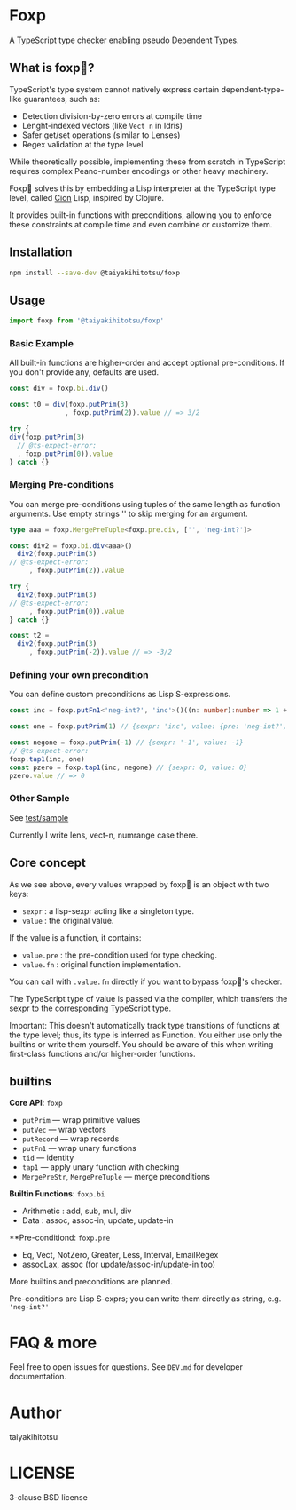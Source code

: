 # Foxp
A TypeScript type checker enabling pseudo Dependent Types.

## What is foxp🦊?
TypeScript's type system cannot natively express certain dependent-type-like guarantees, such as:

- Detection division-by-zero errors at compile time
- Lenght-indexed vectors (like `Vect n` in Idris)
- Safer get/set operations (similar to Lenses)
- Regex validation at the type level

While theoretically possible, implementing these from scratch in TypeScript requires complex Peano-number encodings or other heavy machinery.

Foxp🦊 solves this by embedding a Lisp interpreter at the TypeScript type level, called [Cion](https://github.com/taiyakihitotsu/cion) Lisp, inspired by Clojure.

It provides built-in functions with preconditions, allowing you to enforce these constraints at compile time and even combine or customize them.

## Installation
```sh
npm install --save-dev @taiyakihitotsu/foxp
```

## Usage
```typescript
import foxp from '@taiyakihitotsu/foxp'
```
### Basic Example
All built-in functions are higher-order and accept optional pre-conditions. If you don't provide any, defaults are used.

```typescript
const div = foxp.bi.div()

const t0 = div(foxp.putPrim(3)
              , foxp.putPrim(2)).value // => 3/2

try {
div(foxp.putPrim(3)
  // @ts-expect-error:
  , foxp.putPrim(0)).value
} catch {}
```

### Merging Pre-conditions
You can merge pre-conditions using tuples of the same length as function arguments. Use empty strings '' to skip merging for an argument.

```typescript
type aaa = foxp.MergePreTuple<foxp.pre.div, ['', 'neg-int?']>

const div2 = foxp.bi.div<aaa>()
  div2(foxp.putPrim(3)
// @ts-expect-error:
     , foxp.putPrim(2)).value

try {
  div2(foxp.putPrim(3)
// @ts-expect-error:
     , foxp.putPrim(0)).value
} catch {}

const t2 =
  div2(foxp.putPrim(3)
     , foxp.putPrim(-2)).value // => -3/2
```

### Defining your own precondition

You can define custom preconditions as Lisp S-expressions.

```typescript
const inc = foxp.putFn1<'neg-int?', 'inc'>()((n: number):number => 1 + n)

const one = foxp.putPrim(1) // {sexpr: 'inc', value: {pre: 'neg-int?', fn: Function}}

const negone = foxp.putPrim(-1) // {sexpr: '-1', value: -1}
// @ts-expect-error:
foxp.tap1(inc, one)
const pzero = foxp.tap1(inc, negone) // {sexpr: 0, value: 0}
pzero.value // => 0
```


### Other Sample
See [test/sample](https://github.com/taiyakihitotsu/foxp/tree/main/test/sample)

Currently I write lens, vect-n, numrange case there.

## Core concept

As we see above, every values wrapped by foxp🦊 is an object with two keys:

- `sexpr` : a lisp-sexpr acting like a singleton type.
- `value` : the original value.

If the value is a function, it contains:

- `value.pre` : the pre-condition used for type checking.
- `value.fn`  : original function implementation.

You can call with `.value.fn` directly if you want to bypass foxp🦊's checker.

The TypeScript type of value is passed via the compiler, which transfers the sexpr to the corresponding TypeScript type.

Important: This doesn't automatically track type transitions of functions at the type level; thus, its type is inferred as Function. You either use only the builtins or write them yourself. You should be aware of this when writing first-class functions and/or higher-order functions.

## builtins
**Core API**: `foxp`
 - `putPrim` — wrap primitive values
 - `putVec` — wrap vectors
 - `putRecord` — wrap records
 - `putFn1` — wrap unary functions
 - `tid` — identity
 - `tap1` — apply unary function with checking
 - `MergePreStr`, `MergePreTuple` — merge preconditions

**Builtin Functions**: `foxp.bi`
 - Arithmetic : add, sub, mul, div
 - Data : assoc, assoc-in, update, update-in
 
**Pre-conditiond: `foxp.pre`
 - Eq, Vect, NotZero, Greater, Less, Interval, EmailRegex
 - assocLax, assoc (for update/assoc-in/update-in too)
 
More builtins and preconditions are planned.

Pre-conditions are Lisp S-exprs; you can write them directly as string, e.g. `'neg-int?'`

# FAQ & more
Feel free to open issues for questions.
See `DEV.md` for developer documentation.

# Author
taiyakihitotsu

# LICENSE
3-clause BSD license
